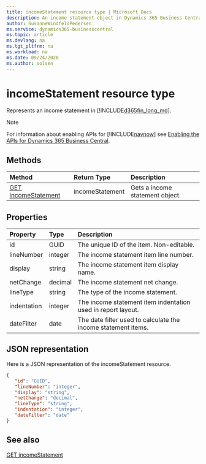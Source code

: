 ```yaml
---
title: incomeStatement resource type | Microsoft Docs
description: An income statement object in Dynamics 365 Business Central.
author: SusanneWindfeldPedersen
ms.service: dynamics365-businesscentral
ms.topic: article
ms.devlang: na
ms.tgt_pltfrm: na
ms.workload: na
ms.date: 09/24/2020
ms.author: solsen
---
```


# incomeStatement resource type
Represents an income statement in [!INCLUDE[d365fin_long_md](../../includes/d365fin_long_md.md)].

> [!NOTE]  
> For information about enabling APIs for [!INCLUDE[navnow](../../includes/navnow_md.md)] see [Enabling the APIs for Dynamics 365 Business Central](../enabling-apis-for-dynamics-nav.md).

## Methods
| Method | Return Type|Description |
|:--------------------|:-----------|:-------------------------|
|[GET incomeStatement](../api/dynamics_incomeStatement_Get.md)|incomeStatement|Gets a income statement object.|






## Properties

| Property           | Type   |Description     |
|:-------------------|:-------|:---------------|
|id|GUID|The unique ID of the item. Non-editable.|
|lineNumber|integer|The income statement item line number.|
|display|string|The income statement item display name.|
|netChange|decimal|The income statement net change. |
|lineType|string|The type of the income statement.|
|indentation|integer|The income statement item indentation used in report layout.|
|dateFilter|date|The date filter used to calculate the income statement items.|


## JSON representation

Here is a JSON representation of the incomeStatement resource.


```json
{
   "id": "GUID",
   "lineNumber": "integer",
   "display": "string",
   "netChange": "decimal",
   "lineType": "string",
   "indentation": "integer",
   "dateFilter": "date"
}
```
## See also

[GET incomeStatement](../api/dynamics_incomeStatement_Get.md)

